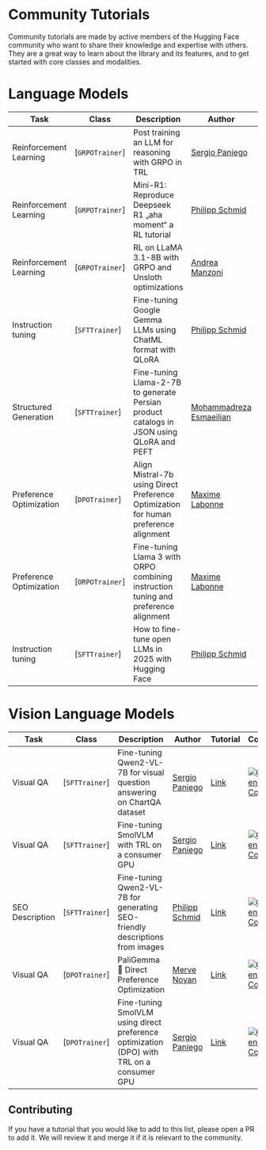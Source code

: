 # Community Tutorials

Community tutorials are made by active members of the Hugging Face community who want to share their knowledge and expertise with others. They are a great way to learn about the library and its features, and to get started with core classes and modalities.

# Language Models

| Task | Class | Description | Author | Tutorial | Colab |
| --- | --- | --- | --- | --- | --- |
| Reinforcement Learning | [`GRPOTrainer`] | Post training an LLM for reasoning with GRPO in TRL | [Sergio Paniego](https://huggingface.co/sergiopaniego) | [Link](https://huggingface.co/learn/cookbook/fine_tuning_llm_grpo_trl) | [![Open In Colab](https://colab.research.google.com/assets/colab-badge.svg)](https://colab.research.google.com/github/huggingface/cookbook/blob/main/notebooks/en/fine_tuning_llm_grpo_trl.ipynb) |
| Reinforcement Learning | [`GRPOTrainer`] | Mini-R1: Reproduce Deepseek R1 „aha moment“ a RL tutorial | [Philipp Schmid](https://huggingface.co/philschmid) | [Link](https://www.philschmid.de/mini-deepseek-r1) | [![Open In Colab](https://colab.research.google.com/assets/colab-badge.svg)](https://colab.research.google.com/github/philschmid/deep-learning-pytorch-huggingface/blob/main/training/mini-deepseek-r1-aha-grpo.ipynb) |
| Reinforcement Learning | [`GRPOTrainer`] | RL on LLaMA 3.1-8B with GRPO and Unsloth optimizations | [Andrea Manzoni](https://huggingface.co/AManzoni) | [Link](https://colab.research.google.com/github/amanzoni1/fine_tuning/blob/main/RL_LLama3_1_8B_GRPO.ipynb) | [![Open In Colab](https://colab.research.google.com/assets/colab-badge.svg)](https://colab.research.google.com/github/amanzoni1/fine_tuning/blob/main/RL_LLama3_1_8B_GRPO.ipynb) | 
| Instruction tuning | [`SFTTrainer`] | Fine-tuning Google Gemma LLMs using ChatML format with QLoRA | [Philipp Schmid](https://huggingface.co/philschmid) | [Link](https://www.philschmid.de/fine-tune-google-gemma) | [![Open In Colab](https://colab.research.google.com/assets/colab-badge.svg)](https://colab.research.google.com/github/philschmid/deep-learning-pytorch-huggingface/blob/main/training/gemma-lora-example.ipynb) |
| Structured Generation | [`SFTTrainer`] | Fine-tuning Llama-2-7B to generate Persian product catalogs in JSON using QLoRA and PEFT | [Mohammadreza Esmaeilian](https://huggingface.co/Mohammadreza) | [Link](https://huggingface.co/learn/cookbook/en/fine_tuning_llm_to_generate_persian_product_catalogs_in_json_format) | [![Open In Colab](https://colab.research.google.com/assets/colab-badge.svg)](https://colab.research.google.com/github/huggingface/cookbook/blob/main/notebooks/en/fine_tuning_llm_to_generate_persian_product_catalogs_in_json_format.ipynb) |
| Preference Optimization | [`DPOTrainer`] | Align Mistral-7b using Direct Preference Optimization for human preference alignment | [Maxime Labonne](https://huggingface.co/mlabonne) | [Link](https://mlabonne.github.io/blog/posts/Fine_tune_Mistral_7b_with_DPO.html) | [![Open In Colab](https://colab.research.google.com/assets/colab-badge.svg)](https://colab.research.google.com/github/mlabonne/llm-course/blob/main/Fine_tune_a_Mistral_7b_model_with_DPO.ipynb) |
| Preference Optimization | [`ORPOTrainer`] | Fine-tuning Llama 3 with ORPO combining instruction tuning and preference alignment | [Maxime Labonne](https://huggingface.co/mlabonne) | [Link](https://mlabonne.github.io/blog/posts/2024-04-19_Fine_tune_Llama_3_with_ORPO.html) | [![Open In Colab](https://colab.research.google.com/assets/colab-badge.svg)](https://colab.research.google.com/drive/1eHNWg9gnaXErdAa8_mcvjMupbSS6rDvi) |
| Instruction tuning | [`SFTTrainer`] | How to fine-tune open LLMs in 2025 with Hugging Face | [Philipp Schmid](https://huggingface.co/philschmid) | [Link](https://www.philschmid.de/fine-tune-llms-in-2025) | [![Open In Colab](https://colab.research.google.com/assets/colab-badge.svg)](https://colab.research.google.com/github/philschmid/deep-learning-pytorch-huggingface/blob/main/training/fine-tune-llms-in-2025.ipynb) |

<Youtube id="cnGyyM0vOes" />

# Vision Language Models

| Task | Class | Description | Author | Tutorial | Colab |
| --- | --- | --- | --- | --- | --- |
| Visual QA | [`SFTTrainer`] | Fine-tuning Qwen2-VL-7B for visual question answering on ChartQA dataset | [Sergio Paniego](https://huggingface.co/sergiopaniego) | [Link](https://huggingface.co/learn/cookbook/fine_tuning_vlm_trl) | [![Open In Colab](https://colab.research.google.com/assets/colab-badge.svg)](https://colab.research.google.com/github/huggingface/cookbook/blob/main/notebooks/en/fine_tuning_vlm_trl.ipynb) |
| Visual QA | [`SFTTrainer`] | Fine-tuning SmolVLM with TRL on a consumer GPU | [Sergio Paniego](https://huggingface.co/sergiopaniego) | [Link](https://huggingface.co/learn/cookbook/fine_tuning_smol_vlm_sft_trl) | [![Open In Colab](https://colab.research.google.com/assets/colab-badge.svg)](https://colab.research.google.com/github/huggingface/cookbook/blob/main/notebooks/en/fine_tuning_smol_vlm_sft_trl.ipynb) |
| SEO Description | [`SFTTrainer`] | Fine-tuning Qwen2-VL-7B for generating SEO-friendly descriptions from images | [Philipp Schmid](https://huggingface.co/philschmid) | [Link](https://www.philschmid.de/fine-tune-multimodal-llms-with-trl) | [![Open In Colab](https://colab.research.google.com/assets/colab-badge.svg)](https://colab.research.google.com/github/philschmid/deep-learning-pytorch-huggingface/blob/main/training/fine-tune-multimodal-llms-with-trl.ipynb) |
| Visual QA | [`DPOTrainer`] | PaliGemma 🤝 Direct Preference Optimization | [Merve Noyan](https://huggingface.co/merve) | [Link](https://github.com/merveenoyan/smol-vision/blob/main/PaliGemma_DPO.ipynb) | [![Open In Colab](https://colab.research.google.com/assets/colab-badge.svg)](https://colab.research.google.com/github/merveenoyan/smol-vision/blob/main/PaliGemma_DPO.ipynb) |
| Visual QA | [`DPOTrainer`] | Fine-tuning SmolVLM using direct preference optimization (DPO) with TRL on a consumer GPU | [Sergio Paniego](https://huggingface.co/sergiopaniego) | [Link](https://huggingface.co/learn/cookbook/fine_tuning_vlm_dpo_smolvlm_instruct) | [![Open In Colab](https://colab.research.google.com/assets/colab-badge.svg)](https://colab.research.google.com/github/huggingface/cookbook/blob/main/notebooks/en/fine_tuning_vlm_dpo_smolvlm_instruct.ipynb) |

## Contributing

If you have a tutorial that you would like to add to this list, please open a PR to add it. We will review it and merge it if it is relevant to the community.
